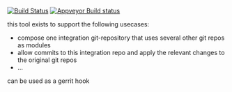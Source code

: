 [![Build Status](https://travis-ci.org/marcmo/centralgithook.svg?branch=master)](http://travis-ci.org/marcmo/centralgithook) [![Appveyor Build status](https://ci.appveyor.com/api/projects/status/vv4t6mfr25p61a6p?svg=true)](https://ci.appveyor.com/project/marcmo/centralgithook)

this tool exists to support the following usecases:

* compose one integration git-repository that uses several other git repos as modules
* allow commits to this integration repo and apply the relevant changes to the original git repos
* ...

can be used as a gerrit hook
